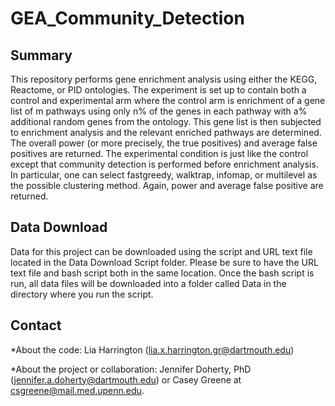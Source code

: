# GEA_Community_Detection

## Summary

This repository performs gene enrichment analysis using either the KEGG, Reactome, or PID ontologies. The experiment is set up to contain both a control and experimental arm where the control arm is enrichment of a gene list of m pathways using only n% of the genes in each pathway with a% additional random genes from the ontology. This gene list is then subjected to enrichment analysis and the relevant enriched pathways are determined. The overall power (or more precisely, the true positives) and average false positives are returned. The experimental condition is just like the control except that community detection is performed before enrichment analysis. In particular, one can select fastgreedy, walktrap, infomap, or multilevel as the possible clustering method. Again, power and average false positive are returned. 

## Data Download

Data for this project can be downloaded using the script and URL text file located in the Data Download Script folder. Please be sure to have the URL text file and bash script both in the same location. Once the bash script is run, all data files will be downloaded into a folder called Data in the directory where you run the script.

## Contact

*About the code: Lia Harrington (lia.x.harrington.gr@dartmouth.edu)

*About the project or collaboration: Jennifer Doherty, PhD (jennifer.a.doherty@dartmouth.edu) or Casey Greene at csgreene@mail.med.upenn.edu.
